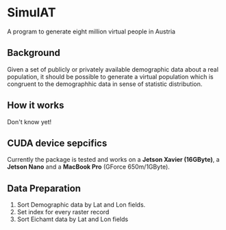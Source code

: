 # SimulAT
A program to  generate eight million virtual people in Austria 

## Background
Given a set of publicly or privately available demographic data about a real population, it should be possible to generate a virtual population which is congruent to the demographhic data in sense of statistic distribution.

## How it works
Don't know yet!

## CUDA device sepcifics

Currently the package is tested and works on a __Jetson Xavier (16GByte)__, a __Jetson Nano__ and a __MacBook Pro__ (GForce 650m/1GByte).

## Data Preparation 

1. Sort Demographic data by Lat and Lon fields.
2. Set index for every raster record
3. Sort Eichamt data by Lat and Lon fields

    
